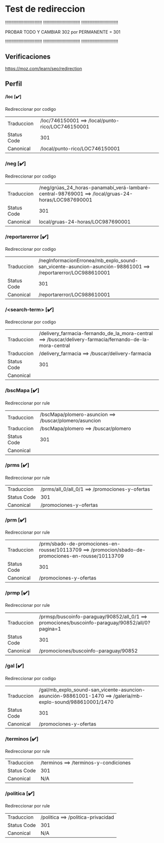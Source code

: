# Test de redireccion

!!!!!!!!!!!!!!!!!!!!!!!!!!!!!!
!!!!!!!!!!!!!!!!!!!!!!!!!!!!!!
!!!!!!!!!!!!!!!!!!!!!!!!!!!!!!
 
 PROBAR TODO Y CAMBIAR 302 por PERMANENTE = 301

!!!!!!!!!!!!!!!!!!!!!!!!!!!!!!
!!!!!!!!!!!!!!!!!!!!!!!!!!!!!!
!!!!!!!!!!!!!!!!!!!!!!!!!!!!!!

## Verificaciones

https://moz.com/learn/seo/redirection

## Perfil

#### /loc  [✔️]  
Redireccionar por codigo  

|   |   |
|---|---|
|Traduccion | /loc/746150001 ==> /local/punto-rico/LOC746150001|
|Status Code | 301|
|Canonical   | /local/punto-rico/LOC746150001|

### /neg  [✔️]  
Redireccionar por codigo  

|   |   |
|---|---|
|Traduccion | /neg/grúas_24_horas-panamabí_verá-lambaré-central-98769001 ==> /local/gruas-24-horas/LOC987690001|
|Status Code | 301|
|Canonical   | local/gruas-24-horas/LOC987690001|

### /reportarerror  [✔️]  
Redireccionar por codigo

|   |   |
|---|---|
|Traduccion | /negInformacionErronea/mb_explo_sound-san_vicente-asuncion-asunción-98861001 ==> /reportarerror/LOC988610001 |
|Status Code | 301|
|Canonical   | /reportarerror/LOC988610001 |


### /&lt;search-term&gt;  [✔️]  
Redireccionar por codigo  
  
|   |   |
|---|---|
|Traduccion | /delivery_farmacia-fernando_de_la_mora-central ==> /buscar/delivery-farmacia/fernando-de-la-mora-central|
|Traduccion | /delivery_farmacia ==> /buscar/delivery-farmacia|
|Status Code | 301|
|Canonical   | |

### /bscMapa  [✔️]  
Redireccionar por rule  
  
|   |   |
|---|---|
|Traduccion | /bscMapa/plomero-asuncion ==> /buscar/plomero/asuncion|
|Traduccion | /bscMapa/plomero ==> /buscar/plomero|
|Status Code | 301|
|Canonical   | |

### /prms  [✔️]  
Redireccionar por rule

|   |   |
|---|---|
|Traduccion | /prms/all_0/all_0/1 ==> /promociones-y-ofertas|
|Status Code | 301|
|Canonical   | /promociones-y-ofertas |

### /prm  [✔️]  
Redireccionar por rule

|   |   |
|---|---|
|Traduccion | /prm/sbado-de-promociones-en-rousse/10113709 ==> /promocion/sbado-de-promociones-en-rousse/10113709|
|Status Code | 301|
|Canonical   | /promociones-y-ofertas |

### /prmp  [✔️]  
Redireccionar por rule

|   |   |
|---|---|
|Traduccion | /prmsp/buscoinfo-paraguay/90852/all_0/1 ==> promociones/buscoinfo-paraguay/90852/all/0?pagina=1|
|Status Code | 301|
|Canonical   | /promociones/buscoinfo-paraguay/90852 |

### /gal  [✔️]  
Redireccionar por codigo

|   |   |
|---|---|
|Traduccion | /gal/mb_explo_sound-san_vicente-asuncion-asunción-98861001-1470 ==> /galeria/mb-explo-sound/988610001/1470|
|Status Code | 301|
|Canonical   | /promociones-y-ofertas |

### /terminos  [✔️]  
Redireccionar por rule

|   |   |
|---|---|
|Traduccion | /terminos ==> /terminos-y-condiciones|
|Status Code | 301|
|Canonical   | N/A |

### /politica  [✔️]  
Redireccionar por rule

|   |   |
|---|---|
|Traduccion | /politica ==> /politica-privacidad|
|Status Code | 301|
|Canonical   | N/A |